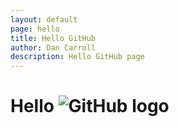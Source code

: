 ```yaml
---
layout: default
page: hello
title: Hello GitHub
author: Dan Carroll
description: Hello GitHub page
---
```


<h1 class="display-1">Hello <img src="{{ site.baseurl }}/assets/images/GitHub_Logo.png" alt="GitHub logo"></h1>

